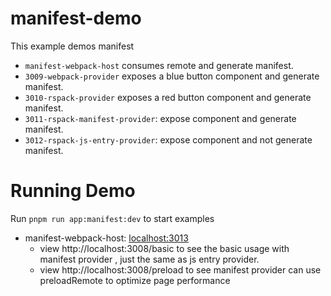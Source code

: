 # manifest-demo

This example demos manifest

- `manifest-webpack-host` consumes remote  and generate manifest.
- `3009-webpack-provider` exposes a blue button component  and generate manifest.
- `3010-rspack-provider` exposes a red button component  and generate manifest.
- `3011-rspack-manifest-provider`: expose component and generate manifest.
- `3012-rspack-js-entry-provider`: expose component and not generate manifest.

# Running Demo

Run `pnpm run app:manifest:dev` to start examples

- manifest-webpack-host: [localhost:3013](http://localhost:3013/)
  - view http://localhost:3008/basic to see the basic usage with manifest provider , just the same as js entry provider.
  - view http://localhost:3008/preload to see manifest provider can use preloadRemote to optimize page performance
